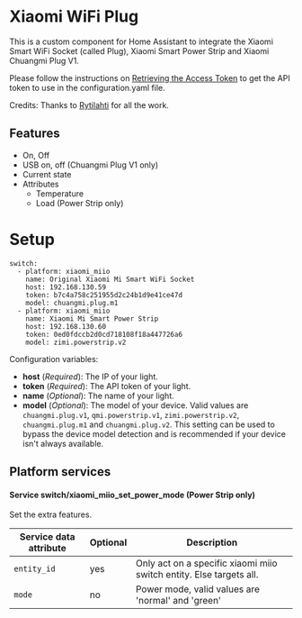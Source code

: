 # Xiaomi WiFi Plug

This is a custom component for Home Assistant to integrate the Xiaomi Smart WiFi Socket (called Plug), Xiaomi Smart Power Strip and Xiaomi Chuangmi Plug V1.

Please follow the instructions on [Retrieving the Access Token](https://home-assistant.io/components/xiaomi/#retrieving-the-access-token) to get the API token to use in the configuration.yaml file.

Credits: Thanks to [Rytilahti](https://github.com/rytilahti/python-miio) for all the work.

## Features
* On, Off
* USB on, off (Chuangmi Plug V1 only)
* Current state
* Attributes
  - Temperature
  - Load (Power Strip only)

# Setup

```
switch:
  - platform: xiaomi_miio
    name: Original Xiaomi Mi Smart WiFi Socket
    host: 192.168.130.59
    token: b7c4a758c251955d2c24b1d9e41ce47d
    model: chuangmi.plug.m1
  - platform: xiaomi_miio
    name: Xiaomi Mi Smart Power Strip
    host: 192.168.130.60
    token: 0ed0fdccb2d0cd718108f18a447726a6
    model: zimi.powerstrip.v2
```

Configuration variables:
- **host** (*Required*): The IP of your light.
- **token** (*Required*): The API token of your light.
- **name** (*Optional*): The name of your light.
- **model** (*Optional*): The model of your device. Valid values are `chuangmi.plug.v1`, `qmi.powerstrip.v1`, `zimi.powerstrip.v2`, `chuangmi.plug.m1` and `chuangmi.plug.v2`. This setting can be used to bypass the device model detection and is recommended if your device isn't always available.

## Platform services

#### Service switch/xiaomi_miio_set_power_mode (Power Strip only)

Set the extra features.

| Service data attribute    | Optional | Description                                                          |
|---------------------------|----------|----------------------------------------------------------------------|
| `entity_id`               |      yes | Only act on a specific xiaomi miio switch entity. Else targets all.  |
| `mode`                    |       no | Power mode, valid values are 'normal' and 'green'                    |
